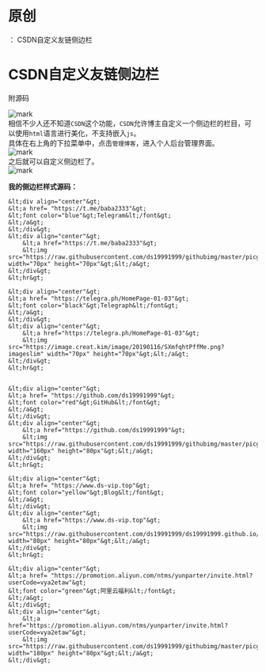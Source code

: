 # 原创
：  CSDN自定义友链侧边栏

# CSDN自定义友链侧边栏

> 
附源码


<img alt="mark" src="https://image.creat.kim/image/20190116/q2nSO36UOiwA.png?imageslim"/><br/> 相信不少人还不知道`CSDN`这个功能，`CSDN`允许博主自定义一个侧边栏的栏目，可以使用`html`语言进行美化，不支持嵌入`js`。<br/> 具体在右上角的下拉菜单中，点击`管理博客`，进入个人后台管理界面。<br/> <img alt="mark" src="https://image.creat.kim/image/20190116/rjKDBA32RSqd.png?imageslim"/><br/> 之后就可以自定义侧边栏了。<br/> <img alt="mark" src="http://image.creat.kim/image/20190116/yUwdTx8N1vxM.png?imageslim"/>

**我的侧边栏样式源码：**

```
&lt;div align="center"&gt;
&lt;a href= "https://t.me/baba2333"&gt;
&lt;font color="blue"&gt;Telegram&lt;/font&gt;
&lt;/a&gt;
&lt;/div&gt;
&lt;div align="center"&gt;
    &lt;a href="https://t.me/baba2333"&gt; 
    &lt;img src="https://raw.githubusercontent.com/ds19991999/githubimg/master/picgo/telegrame.png" width="70px" height="70px"&gt;&lt;/a&gt; 
&lt;/div&gt;
&lt;hr&gt;

&lt;div align="center"&gt;
&lt;a href= "https://telegra.ph/HomePage-01-03"&gt;
&lt;font color="black"&gt;Telegraph&lt;/font&gt;
&lt;/a&gt;
&lt;/div&gt;
&lt;div align="center"&gt;
    &lt;a href="https://telegra.ph/HomePage-01-03"&gt; 
    &lt;img src="https://image.creat.kim/image/20190116/SXmfqhtPffMe.png?imageslim" width="70px" height="70px"&gt;&lt;/a&gt; 
&lt;/div&gt;
&lt;hr&gt;


&lt;div align="center"&gt;
&lt;a href= "https://github.com/ds19991999"&gt;
&lt;font color="red"&gt;GitHub&lt;/font&gt;
&lt;/a&gt;
&lt;/div&gt;
&lt;div align="center"&gt;
    &lt;a href="https://github.com/ds19991999"&gt; 
    &lt;img src="https://raw.githubusercontent.com/ds19991999/githubimg/master/picgo/20180729230446.jpg" width="160px" height="80px"&gt;&lt;/a&gt; 
&lt;/div&gt;
&lt;hr&gt;

&lt;div align="center"&gt;
&lt;a href= "https://www.ds-vip.top"&gt;
&lt;font color="yellow"&gt;Blog&lt;/font&gt;
&lt;/a&gt;
&lt;/div&gt;
&lt;div align="center"&gt;
    &lt;a href="https://www.ds-vip.top"&gt; 
    &lt;img src="https://raw.githubusercontent.com/ds19991999/ds19991999.github.io/master/assets/avatar.png" width="80px" height="80px"&gt;&lt;/a&gt; 
&lt;/div&gt;
&lt;hr&gt;

&lt;div align="center"&gt;
&lt;a href= "https://promotion.aliyun.com/ntms/yunparter/invite.html?userCode=vya2etaw"&gt;
&lt;font color="green"&gt;阿里云福利&lt;/font&gt;
&lt;/a&gt;
&lt;/div&gt;
&lt;div align="center"&gt;
    &lt;a href="https://promotion.aliyun.com/ntms/yunparter/invite.html?userCode=vya2etaw"&gt; 
    &lt;img src="https://raw.githubusercontent.com/ds19991999/githubimg/master/picgo/download.jpeg" width="180px" height="80px"&gt;&lt;/a&gt; 
&lt;/div&gt;

```

